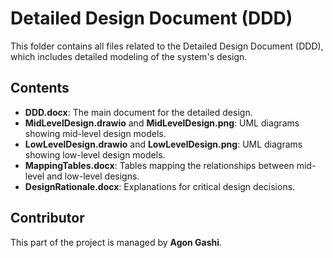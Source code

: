 # Detailed Design Document (DDD)

This folder contains all files related to the Detailed Design Document (DDD), which includes detailed modeling of the system's design.

## Contents
- **DDD.docx**: The main document for the detailed design.
- **MidLevelDesign.drawio** and **MidLevelDesign.png**: UML diagrams showing mid-level design models.
- **LowLevelDesign.drawio** and **LowLevelDesign.png**: UML diagrams showing low-level design models.
- **MappingTables.docx**: Tables mapping the relationships between mid-level and low-level designs.
- **DesignRationale.docx**: Explanations for critical design decisions.

## Contributor
This part of the project is managed by **Agon Gashi**.
